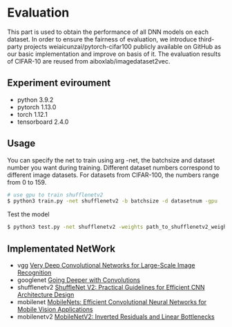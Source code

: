# Evaluation

This part is used to obtain the performance of all DNN models on each dataset. In order to ensure the fairness of evaluation, we introduce third-party projects weiaicunzai/pytorch-cifar100 publicly available on GitHub as our basic implementation and improve on basis of it. The evaluation results of CIFAR-10 are reused from aiboxlab/imagedataset2vec.

## Experiment eviroument


- python  3.9.2
- pytorch  1.13.0 
- torch  1.12.1 
- tensorboard 2.4.0


## Usage



You can specify the net to train using arg -net, the batchsize and dataset number you want during training. Different dataset numbers correspond to different image datasets. For datasets from CIFAR-100, the numbers range from 0 to 159.

```bash
# use gpu to train shufflenetv2
$ python3 train.py -net shufflenetv2 -b batchsize -d datasetnum -gpu 
```







Test the model
```bash
$ python3 test.py -net shufflenetv2 -weights path_to_shufflenetv2_weights_file
```

## Implementated NetWork

- vgg [Very Deep Convolutional Networks for Large-Scale Image Recognition](https://arxiv.org/abs/1409.1556v6)
- googlenet [Going Deeper with Convolutions](https://arxiv.org/abs/1409.4842v1)
- shufflenetv2 [ShuffleNet V2: Practical Guidelines for Efficient CNN Architecture Design](https://arxiv.org/abs/1807.11164v1)
- mobilenet [MobileNets: Efficient Convolutional Neural Networks for Mobile Vision Applications](https://arxiv.org/abs/1704.04861)
- mobilenetv2 [MobileNetV2: Inverted Residuals and Linear Bottlenecks](https://arxiv.org/abs/1801.04381)



